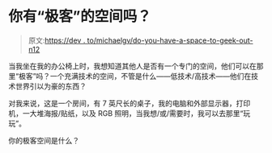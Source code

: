# 你有“极客”的空间吗？

> 原文:[https://dev . to/michaelgv/do-you-have-a-space-to-geek-out-n12](https://dev.to/michaelgv/do-you-have-a-space-to-geek-out-n12)

当我坐在我的办公椅上时，我想知道其他人是否有一个专门的空间，他们可以在那里“极客”吗？一个充满技术的空间，不管是什么——低技术/高技术——他们在技术世界引以为豪的东西？

对我来说，这是一个房间，有 7 英尺长的桌子，我的电脑和外部显示器，打印机，一大堆海报/贴纸，以及 RGB 照明，当我想/或/需要时，我可以去那里“玩玩”。

你的极客空间是什么？